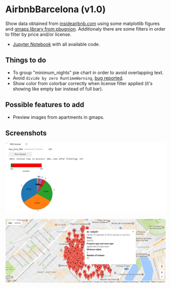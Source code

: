 # AirbnbBarcelona (v1.0)
Show data obtained from [insideairbnb.com](http://insideairbnb.com) using some matplotlib figures and [gmaps library from pbugnion](https://github.com/pbugnion/gmaps). Additionaly there are some filters in order to filter by price and/or license.

- [Jupyter Notebook](AirbnbBarcelona/jupyter/Airbnb_Maps.ipynb) with all available code.

## Things to do
- To group "minimum_nights" pie chart in order to avoid overlapping text.
- Avoid ```divide by zero RuntimeWarning```, [bug reported](https://github.com/matplotlib/matplotlib/issues/8534).
- Show color from colorbar correctly when license filter applied (it's showing like empty bar instead of full bar).

## Possible features to add
- Preview images from apartments in gmaps.

## Screenshots
![airbnbBarcelona Gmaps](AirbnbBarcelona/img/airbnbBarcelona_Matplotlib.png)

![airbnbBarcelona Matplotlib](AirbnbBarcelona/img/airbnbBarcelona_maps.png)
